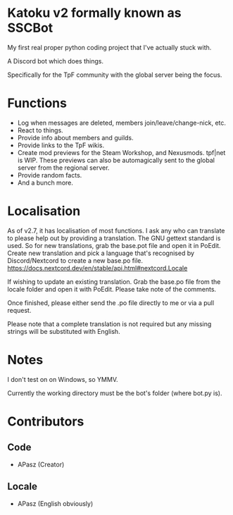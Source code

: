 # Katoku v2 formally known as SSCBot
My first real proper python coding project that I've actually stuck with.

A Discord bot which does things.

Specifically for the TpF community with the global server being the focus.

# Functions
- Log when messages are deleted, members join/leave/change-nick, etc.
- React to things.
- Provide info about members and guilds.
- Provide links to the TpF wikis.
- Create mod previews for the Steam Workshop, and Nexusmods. tpf|net is WIP.
These previews can also be automagically sent to the global server from the regional server.
- Provide random facts.
- And a bunch more.

# Localisation
As of v2.7, it has localisation of most functions.
I ask any who can translate to please help out by providing a translation.
The GNU gettext standard is used.
So for new translations, grab the base.pot file and open it in PoEdit.
Create new translation and pick a language that's recognised by Discord/Nextcord to create a new base.po file.
https://docs.nextcord.dev/en/stable/api.html#nextcord.Locale

If wishing to update an existing translation.
Grab the base.po file from the locale folder and open it with PoEdit.
Please take note of the comments.

Once finished, please either send the .po file directly to me or via a pull request.
 
Please note that a complete translation is not required but any missing strings will be substituted with English.
 
 # Notes
I don't test on on Windows, so YMMV.

Currently the working directory must be the bot's folder (where bot.py is).

# Contributors
## Code
- APasz (Creator)
## Locale
- APasz (English obviously)